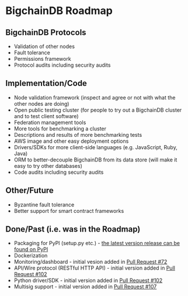 # BigchainDB Roadmap

## BigchainDB Protocols
* Validation of other nodes
* Fault tolerance
* Permissions framework
* Protocol audits including security audits

## Implementation/Code
* Node validation framework (inspect and agree or not with what the other nodes are doing)
* Open public testing cluster (for people to try out a BigchainDB cluster and to test client software)
* Federation management tools
* More tools for benchmarking a cluster
* Descriptions and results of more benchmarking tests
* AWS image and other easy deployment options
* Drivers/SDKs for more client-side languages (e.g. JavaScript, Ruby, Java)
* ORM to better-decouple BigchainDB from its data store (will make it easy to try other databases)
* Code audits including security audits

## Other/Future
* Byzantine fault tolerance
* Better support for smart contract frameworks

## Done/Past (i.e. was in the Roadmap)
* Packaging for PyPI (setup.py etc.) - [the latest version release can be found on PyPI](https://pypi.python.org/pypi/BigchainDB)
* Dockerization
* Monitoring/dashboard - initial vesion added in [Pull Request #72](https://github.com/bigchaindb/bigchaindb/pull/72)
* API/Wire protocol (RESTful HTTP API) - initial version added in [Pull Request #102](https://github.com/bigchaindb/bigchaindb/pull/102)
* Python driver/SDK - initial version added in [Pull Request #102](https://github.com/bigchaindb/bigchaindb/pull/102)
* Multisig support - initial version added in [Pull Request #107](https://github.com/bigchaindb/bigchaindb/pull/107)
